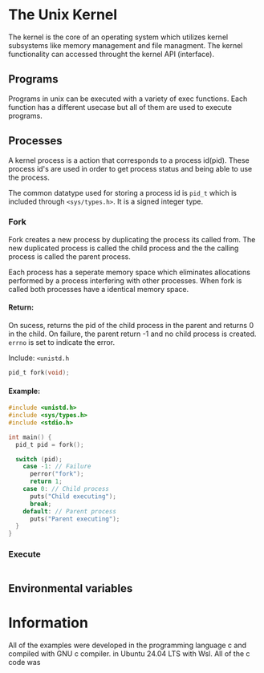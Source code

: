 # The Unix Kernel
The kernel is the core of an operating system which utilizes kernel subsystems like memory management and file managment. The kernel functionality can accessed throught the kernel API (interface). 

## Programs
Programs in unix can be executed with a variety of exec functions. Each function has a different usecase but all of them are used to execute programs.

## Processes
A kernel process is a action that corresponds to a process id(pid). These process id's are used in order to get process status and being able to use the process.

The common datatype used for storing a process id is `pid_t` which is included through `<sys/types.h>`. It is a signed integer type.

### Fork
Fork creates a new process by duplicating the process its called from. The new duplicated process is called the child process and the the calling process is called the parent process.

Each process has a seperate memory space which eliminates allocations performed by a process interfering with other processes. When fork is called both processes have a identical memory space.

#### Return:
On sucess, returns the pid of the child process in the parent and returns 0 in the child.
On failure, the parent return -1 and no child process is created. `errno` is set to indicate the error.

Include: `<unistd.h`

```c
pid_t fork(void);
```

#### Example:
```c
#include <unistd.h>
#include <sys/types.h>
#include <stdio.h>

int main() {
  pid_t pid = fork();

  switch (pid);
    case -1: // Failure
      perror("fork");
      return 1;
    case 0: // Child process
      puts("Child executing");
      break;
    default: // Parent process
      puts("Parent executing");
  }
}
```

### Execute

```c

```

## Environmental variables

# Information
All of the examples were developed in the programming language c and compiled with GNU c compiler.  in Ubuntu 24.04 LTS with Wsl. All of the c code was 
